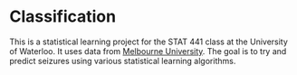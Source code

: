 # Classification

This is a statistical learning project for the STAT 441 class at the University of Waterloo. It uses data from [Melbourne University](https://www.kaggle.com/c/melbourne-university-seizure-prediction/data). The goal is to try and predict seizures using various statistical learning algorithms.
